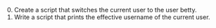 0) Create a script that switches the current user to the user betty.
1) Write a script that prints the effective username of the current user.
